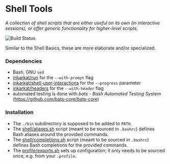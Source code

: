 # Shell Tools

_A collection of shell scripts that are either useful on its own (in interactive sessions), or offer generic functionality for higher-level scripts._

![Build Status](https://github.com/inkarkat/shell-tools/actions/workflows/build.yml/badge.svg)

Similar to the Shell Basics, these are more elaborate and/or specialized.

### Dependencies

* Bash, GNU `sed`
* [inkarkat/run](https://github.com/inkarkat/run) for the `--with-prompt` flag
* [inkarkat/shell-user-interactions](https://github.com/inkarkat/shell-user-interactions) for the `--progress` parameter
* [inkarkat/headers](https://github.com/inkarkat/headers) for the `--with-header` flag
* automated testing is done with _bats - Bash Automated Testing System_ (https://github.com/bats-core/bats-core)

### Installation

* The `./bin` subdirectory is supposed to be added to `PATH`.
* The [shell/aliases.sh](shell/aliases.sh) script (meant to be sourced in `.bashrc`) defines Bash aliases around the provided commands.
* The [shell/completions.sh](shell/completions.sh) script (meant to be sourced in `.bashrc`) defines Bash completions for the provided commands.
* The [profile/exports.sh](profile/exports.sh) sets up configuration; it only needs to be sourced once, e.g. from your `.profile`.
